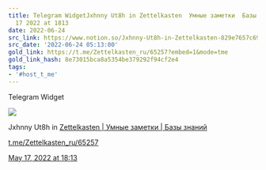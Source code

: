 ```yaml
---
title: Telegram WidgetJxhnny Ut8h in Zettelkasten  Умные заметки  Базы знанийtmeZettelkastenru65257May
  17 2022 at 1813
date: 2022-06-24
src_link: https://www.notion.so/Jxhnny-Ut8h-in-Zettelkasten-829e7657c6944aea9835371c8555fc76
src_date: '2022-06-24 05:13:00'
gold_link: https://t.me/Zettelkasten_ru/65257?embed=1&mode=tme
gold_link_hash: 8e73015bca8a5354be379292f94cf2e4
tags:
- '#host_t_me'
---
```






Telegram Widget




















*![](https://cdn4.cdn-telegram.org/file/kW0Ilo0tnqK3Q-cC08B3Znya2B44LWiZdTX0XoqSNEeb7b1nD6kv4G9tD7-tLU0g9fA5aKoO33b0lgW8GP5htR4TCj_WTG6CadRXeNGgaAToqHY7G6bskO6golGD3E8r_DwCcx0VWurQ704WSvvv_oUP2ARgEfNjpzCQeS5VKeBQIDraNtCjCyuK7BjuxlACxBlVh4aBZ3TD_uqSnKuR-dOKU-UbD7cqDPCT4ZfzLpJDcAaZ8L5tUSs8BzVnyny_-ViWZQ_eFfIT5VjK9XshRzc-tZHC6E1MnoqxfQkahjudDysvgcoVsoX6MdFYjnynEBhgUEXoNGdOXg4wMs-0vg.jpg)*



Jxhnny Ut8h in [Zettelkasten | Умные заметки | Базы знаний](https://t.me/Zettelkasten_ru)


[t.me/Zettelkasten\_ru/65257](https://t.me/Zettelkasten_ru/65257)

[May 17, 2022 at 18:13](https://t.me/Zettelkasten_ru/65257)